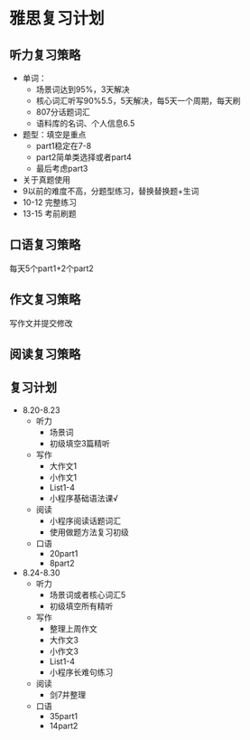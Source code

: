 # 雅思复习计划

## 听力复习策略
- 单词：
    - 场景词达到95%，3天解决
    - 核心词汇听写90%5.5，5天解决，每5天一个周期，每天刷
    - 807分话题词汇
    - 语料库的名词、个人信息6.5
- 题型：填空是重点
    - part1稳定在7-8
    - part2简单类选择或者part4
    - 最后考虑part3
- 关于真题使用
- 9以前的难度不高，分题型练习，替换替换题+生词
- 10-12 完整练习
- 13-15 考前刷题

## 口语复习策略

每天5个part1+2个part2

## 作文复习策略

写作文并提交修改

## 阅读复习策略

## 复习计划
- 8.20-8.23
    - 听力
        - 场景词
        - 初级填空3篇精听
    - 写作
        - 大作文1
        - 小作文1
        - List1-4
        - 小程序基础语法课√
    - 阅读
        - 小程序阅读话题词汇
        - 使用做题方法复习初级
    - 口语
        - 20part1
        - 8part2
- 8.24-8.30
    - 听力
        - 场景词或者核心词汇5
        - 初级填空所有精听
    - 写作
        - 整理上周作文
        - 大作文3
        - 小作文3
        - List1-4
        - 小程序长难句练习
    - 阅读 
        - 剑7并整理
    - 口语
        - 35part1
        - 14part2

